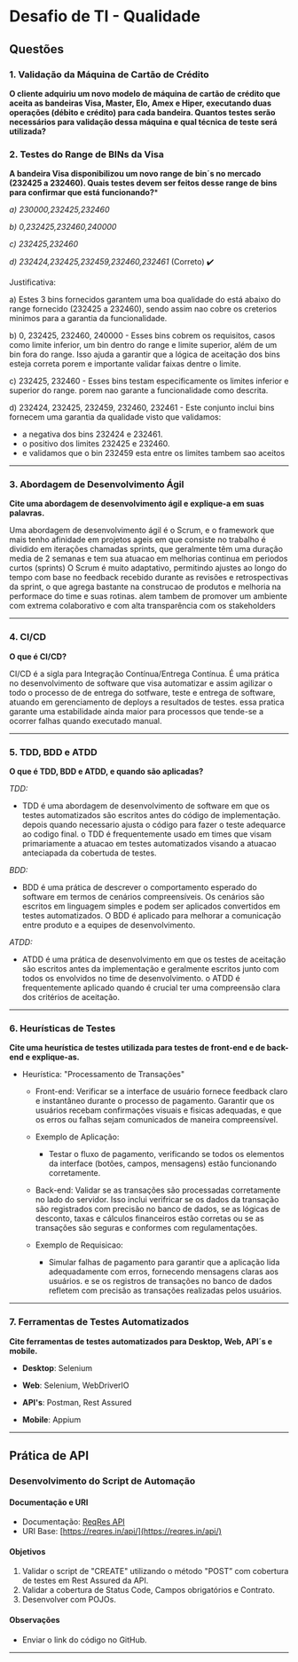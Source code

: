 # Desafio de TI - Qualidade

## Questões

### 1. Validação da Máquina de Cartão de Crédito
**O cliente adquiriu um novo modelo de máquina de cartão de crédito que aceita as bandeiras Visa, Master, Elo, Amex e Hiper, executando duas operações (débito e crédito) para cada bandeira. Quantos testes serão necessários para validação dessa máquina e qual técnica de teste será utilizada?**

### 2. Testes do Range de BINs da Visa
**A bandeira Visa disponibilizou um novo range de bin´s no mercado (232425 a 232460). Quais testes devem ser feitos desse range de bins para confirmar que está funcionando?***

*a) 230000,232425,232460*

*b) 0,232425,232460,240000* 

*c) 232425,232460*

*d) 232424,232425,232459,232460,232461* (Correto) :heavy_check_mark:

Justificativa:

a) Estes 3 bins fornecidos garantem uma boa qualidade do está abaixo do range fornecido (232425 a 232460), sendo assim nao cobre os creterios minimos para a garantia da funcionalidade.

b) 0, 232425, 232460, 240000 - Esses bins cobrem os requisitos, casos como limite inferior, um bin dentro do range e limite superior, além de um bin fora do range. Isso ajuda a garantir que a lógica de aceitação dos bins esteja correta porem e importante validar faixas dentre o limite.

c) 232425, 232460 - Esses bins testam especificamente os limites inferior e superior do range. porem nao garante a funcionalidade como descrita.

d) 232424, 232425, 232459, 232460, 232461 - Este conjunto inclui bins fornecem uma garantia da qualidade visto que validamos:
-  a negativa dos bins 232424 e  232461.
-  o positivo dos limites 232425 e 232460.
-  e validamos que o bin 232459 esta entre os limites tambem sao aceitos
  
---

### 3. Abordagem de Desenvolvimento Ágil
**Cite uma abordagem de desenvolvimento ágil e explique-a em suas palavras.**

Uma abordagem de desenvolvimento ágil é o Scrum, e o framework que mais tenho afinidade em projetos ageis em que consiste no trabalho é dividido em iterações chamadas sprints, que geralmente têm uma duração media de 2 semanas e tem sua atuacao em melhorias continua em periodos curtos (sprints) O Scrum é muito adaptativo, permitindo ajustes ao longo do tempo com base no feedback recebido durante as revisões e retrospectivas da sprint, o que agrega bastante na construcao de produtos e melhoria na performace do time e suas rotinas. alem tambem de promover um ambiente com extrema colaborativo e com alta transparência com os stakeholders


---

### 4. CI/CD
**O que é CI/CD?**

CI/CD é a sigla para Integração Contínua/Entrega Contínua. É uma prática  no desenvolvimento de software que visa automatizar e assim agilizar o todo o processo de de entrega do sotfware, teste e entrega de software, atuando em gerenciamento de deploys a resultados de testes. essa pratica garante uma estabilidade ainda maior para processos que tende-se a ocorrer falhas quando executado manual. 

---

### 5. TDD, BDD e ATDD
**O que é TDD, BDD e ATDD, e quando são aplicadas?**

*TDD:*

- TDD é uma abordagem de desenvolvimento de software em que os testes automatizados são escritos antes do código de implementação. depois quando necessario ajusta o código para fazer o teste adequarce ao codigo final. o TDD é frequentemente usado em times que visam primariamente a atuacao em testes automatizados visando a atuacao anteciapada da cobertuda de testes. 

*BDD:*

- BDD é uma prática de descrever o comportamento esperado do software em termos de cenários compreensíveis. Os cenários são escritos em linguagem simples e podem ser aplicados convertidos em testes automatizados. O BDD é aplicado para melhorar a comunicação entre produto e a equipes de desenvolvimento.

*ATDD:*

- ATDD é uma prática de desenvolvimento em que os testes de aceitação são escritos antes da implementação e geralmente escritos junto com todos os envolvidos no time de desenvolvimento. o ATDD é frequentemente aplicado quando é crucial ter uma compreensão clara dos critérios de aceitação.
---

### 6. Heurísticas de Testes
**Cite uma heurística de testes utilizada para testes de front-end e de back-end e explique-as.**

- Heurística: "Processamento de Transações"

  - Front-end: Verificar se a interface de usuário fornece feedback claro e instantâneo durante o processo de pagamento. Garantir que os usuários recebam confirmações visuais e fisicas adequadas, e que os erros ou falhas sejam comunicados de maneira compreensível.
  - Exemplo de Aplicação:
    - Testar o fluxo de pagamento, verificando se todos os elementos da interface (botões, campos, mensagens) estão funcionando corretamente.

  - Back-end: Validar se as transações são processadas corretamente no lado do servidor. Isso inclui verifricar se os dados da transação são registrados com precisão no banco de dados, se as lógicas de desconto, taxas e cálculos financeiros estão corretas ou se as transações são seguras e conformes com regulamentações.
  - Exemplo de Requisicao:
    - Simular falhas de pagamento para garantir que a aplicação lida adequadamente com erros, fornecendo mensagens claras aos usuários. e se os registros de transações no banco de dados refletem com precisão as transações realizadas pelos usuários.

---

### 7. Ferramentas de Testes Automatizados
**Cite ferramentas de testes automatizados para Desktop, Web, API´s e mobile.**

- **Desktop**:
Selenium

-  **Web**:
Selenium,
WebDriverIO

- **API's**:
Postman,
Rest Assured

- **Mobile**:
Appium

---

## Prática de API

### Desenvolvimento do Script de Automação

#### Documentação e URI
- Documentação: [ReqRes API](https://reqres.in/)
- URI Base: [https://reqres.in/api/](https://reqres.in/api/)

#### Objetivos
1. Validar o script de "CREATE" utilizando o método "POST” com cobertura de testes em Rest Assured da API.
2. Validar a cobertura de Status Code, Campos obrigatórios e Contrato.
3. Desenvolver com POJOs.

#### Observações
- Enviar o link do código no GitHub.

---

